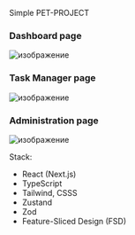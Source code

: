 Simple PET-PROJECT

### Dashboard page
![изображение](https://github.com/user-attachments/assets/4d7610d7-939e-480a-8e08-2ea379da7307)

### Task Manager page
![изображение](https://github.com/user-attachments/assets/0ab89332-9f8c-4185-ad8a-71d3b69cd382)

### Administration page
![изображение](https://github.com/user-attachments/assets/d8d623e8-7064-4082-abf5-a5be6e743d8d)


Stack:
- React (Next.js)
- TypeScript
- Tailwind, CSSS
- Zustand
- Zod
- Feature-Sliced Design (FSD)
